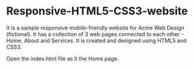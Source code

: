 # Responsive-HTML5-CSS3-website
It is a sample responsive mobile-friendly website for Acme Web Design (fictional). It has a collection of 3 web pages connected to each other - Home, About and Services. It is created and designed using HTML5 and CSS3. 

Open the index.html file as it the Home page.
